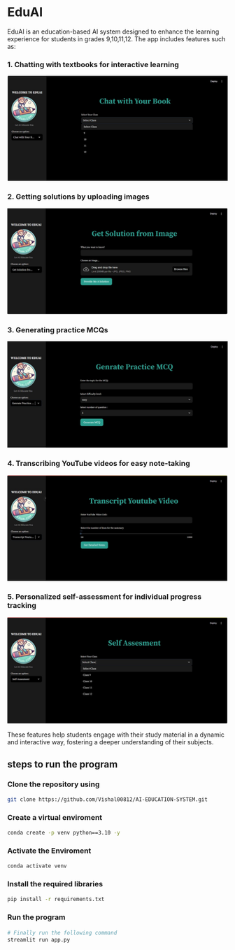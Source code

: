 # EduAI
EduAI is an education-based AI system designed to enhance the learning experience for students in grades 9,10,11,12. The app includes features such as:

### 1. Chatting with textbooks for interactive learning
![](chatwithbook.jpg)

### 2. Getting solutions by uploading images
![](GettingSolutionFromImage.jpg)
### 3. Generating practice MCQs
![](GenrateMCQ.jpg)
### 4. Transcribing YouTube videos for easy note-taking
![](TranscriptYoutubeVideo.jpg)
### 5. Personalized self-assessment for individual progress tracking
![](SelfAssesment.jpg)

These features help students engage with their study material in a dynamic and interactive way, fostering a deeper understanding of their subjects.
## steps to run the program 
### Clone the repository using 
```bash
git clone https://github.com/Vishal00812/AI-EDUCATION-SYSTEM.git
```
### Create a virtual enviroment
```bash
conda create -p venv python==3.10 -y
```
### Activate the Enviroment
```bash
conda activate venv
```
### Install the required libraries 
```bash
pip install -r requirements.txt
```
### Run the program
```bash
# Finally run the following command
streamlit run app.py
```